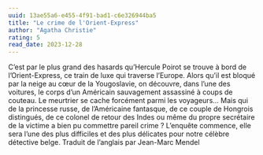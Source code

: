 ```yaml
---
uuid: 13ae55a6-e455-4f91-bad1-c6e326944ba5
title: "Le crime de l'Orient-Express"
author: "Agatha Christie"
rating: 5
read_date: 2023-12-28
---
```


C’est par le plus grand des hasards qu’Hercule Poirot se trouve à bord de l’Orient-Express, ce train de luxe qui traverse l’Europe. Alors qu’il est bloqué par la neige au cœur de la Yougoslavie, on découvre, dans l’une des voitures, le corps d’un Américain sauvagement assassiné à coups de couteau. Le meurtrier se cache forcément parmi les voyageurs… Mais qui de la princesse russe, de l’Américaine fantasque, de ce couple de Hongrois distingués, de ce colonel de retour des Indes ou même du propre secrétaire de la victime a bien pu commettre pareil crime ? L’enquête commence, elle sera l’une des plus difficiles et des plus délicates pour notre célèbre détective belge. Traduit de l’anglais par Jean-Marc Mendel
